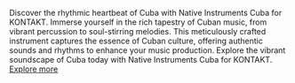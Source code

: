 Discover the rhythmic heartbeat of Cuba with Native Instruments Cuba for KONTAKT. Immerse yourself in the rich tapestry of Cuban music, from vibrant percussion to soul-stirring melodies. This meticulously crafted instrument captures the essence of Cuban culture, offering authentic sounds and rhythms to enhance your music production. Explore the vibrant soundscape of Cuba today with Native Instruments Cuba for KONTAKT. [Explore more](https://kalaplugins.com/cuba-kontakt/)
